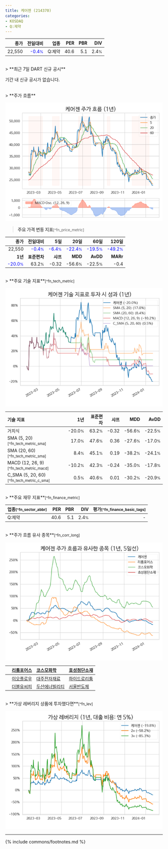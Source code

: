 ```yaml
---
title: 케어젠 (214370)
categories:
- KOSDAQ
- Q:제약
---
```

| **종가** | **전일대비** | **업종** | **PER** | **PBR** | **DIV** |
| -------: | -----------: | -------: | ------: | ------: | ------: |
| 22,550 | <span style="color: blue">-0.4<small>%</small></span> | Q:제약 | 40.6 | 5.1 | 2.4<small>%</small> |

<!-- more -->

<br>
> **최근 7일 DART 신규 공시**<a id="dart"></a>


기간 내 신규 공시가 없습니다.

<br>
> **주가 흐름**<a id="price"></a>

![214370](/stock/images/214370.png)

> **주요 가격 변동 지표**<small>[^fn_price_metric]</small>

| **종가** | **전일대비** | **5일** | **20일** | **60일** | **120일** |
| -------: | -----------: | ------: | -------: | -------: | --------: |
| 22,550 | <span style="color: blue">-0.4<small>%</small></span> | <span style="color: blue">-6.4<small>%</small></span> | <span style="color: blue">-22.4<small>%</small></span> | <span style="color: blue">-19.5<small>%</small></span> | <span style="color: blue">-49.2<small>%</small></span> |
| **1년** | **표준편차** | **샤프** | **MDD** | **AvDD** | **MARr** |
| <span style="color: blue">-20.0<small>%</small></span> | 63.2<small>%</small> | -0.32 | -56.6<small>%</small> | -22.5<small>%</small> | -0.4 |

<br>
> **주요 기술 지표**<small>[^fn_tech_metric]</small>


![214370](/stock/images/214370_tech.png)

| **기술 지표** | **1년** | **표준편차** | **샤프** | **MDD** | **AvDD** |
| :------------ | ------: | -----------: | -------: | ------: | -------: |
| 거치식 | -20.0<small>%</small> | 63.2<small>%</small> | -0.32 | -56.6<small>%</small> | -22.5<small>%</small> |
| SMA (5, 20)<small>[^fn_tech_metric_sma]</small> | 17.0<small>%</small> | 47.6<small>%</small> | 0.36 | -27.6<small>%</small> | -17.0<small>%</small> |
| SMA (20, 60)<small>[^fn_tech_metric_sma]</small> | 8.4<small>%</small> | 45.1<small>%</small> | 0.19 | -38.2<small>%</small> | -24.1<small>%</small> |
| MACD (12, 26, 9)<small>[^fn_tech_metric_macd]</small> | -10.2<small>%</small> | 42.3<small>%</small> | -0.24 | -35.0<small>%</small> | -17.8<small>%</small> |
| C_SMA (5, 20, 60)<small>[^fn_tech_metric_c_sma]</small> | 0.5<small>%</small> | 40.6<small>%</small> | 0.01 | -30.2<small>%</small> | -20.9<small>%</small> |

<br>
> **주요 재무 지표**<small>[^fn_finance_metric]</small>

| **업종**<small>[^fn_sector_abbr]</small> | **PER** | **PBR** | **DIV** | **평가**<small>[^fn_finance_basic_tags]</small> |
| :--------------------------------------- | ------: | ------: | ------: | ----------------------------------------------: |
| Q:제약 | 40.6 | 5.1 | 2.4<small>%</small> | - |

<br>
> **주가 흐름 유사 종목**<a id="corr"></a><small>[^fn_corr_long]</small>

![214370](/stock/images/214370_corr.png)

|    | [리튬포어스](/073570/) | [코스모화학](/005420/) | [효성첨단소재](/298050/) |
| :- | :------------------------------------- | :------------------------------------- | :--------------------------------------|
|    | [이오플로우](/294090/) | [대주전자재료](/078600/) | [하이드로리튬](/101670/) |
|    | [더블유씨피](/393890/) | [두산에너빌리티](/034020/) | [서울반도체](/046890/) |

<br>
> **가상 레버리지 상품에 투자했다면**<a id="2x"></a><small>[^fn_lev]</small>

![214370](/stock/images/214370_2x.png)

---
{% include commons/footnotes.md %}